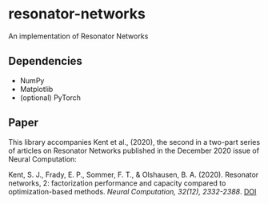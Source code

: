 # resonator-networks
An implementation of Resonator Networks 

## Dependencies
* NumPy
* Matplotlib
* (optional) PyTorch

## Paper
This library accompanies Kent et al., (2020), the second in a two-part series of articles on Resonator Networks published in the December 2020 issue of Neural Computation:

Kent, S. J., Frady, E. P., Sommer, F. T., & Olshausen, B. A. (2020). Resonator networks, 2: factorization performance and capacity compared to optimization-based methods. 
_Neural Computation, 32(12), 2332-2388_. [DOI](https://doi.org/10.1162/neco_a_01329)
